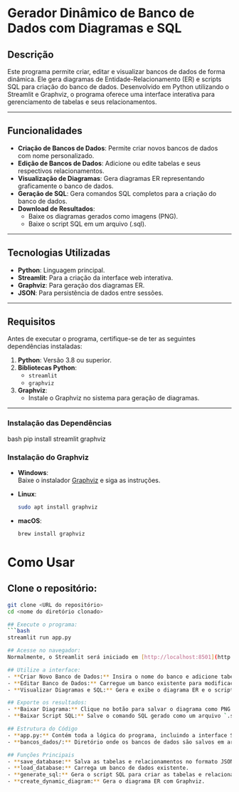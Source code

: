 # Gerador Dinâmico de Banco de Dados com Diagramas e SQL

## Descrição

Este programa permite criar, editar e visualizar bancos de dados de forma dinâmica. Ele gera diagramas de Entidade-Relacionamento (ER) e scripts SQL para criação do banco de dados. Desenvolvido em Python utilizando o Streamlit e Graphviz, o programa oferece uma interface interativa para gerenciamento de tabelas e seus relacionamentos.

---

## Funcionalidades

- **Criação de Bancos de Dados**: Permite criar novos bancos de dados com nome personalizado.
- **Edição de Bancos de Dados**: Adicione ou edite tabelas e seus respectivos relacionamentos.
- **Visualização de Diagramas**: Gera diagramas ER representando graficamente o banco de dados.
- **Geração de SQL**: Gera comandos SQL completos para a criação do banco de dados.
- **Download de Resultados**:
  - Baixe os diagramas gerados como imagens (PNG).
  - Baixe o script SQL em um arquivo (.sql).

---

## Tecnologias Utilizadas

- **Python**: Linguagem principal.
- **Streamlit**: Para a criação da interface web interativa.
- **Graphviz**: Para geração dos diagramas ER.
- **JSON**: Para persistência de dados entre sessões.

---

## Requisitos

Antes de executar o programa, certifique-se de ter as seguintes dependências instaladas:

1. **Python**: Versão 3.8 ou superior.
2. **Bibliotecas Python**:
   - `streamlit`
   - `graphviz`
3. **Graphviz**:
   - Instale o Graphviz no sistema para geração de diagramas.

---

### Instalação das Dependências

bash
pip install streamlit graphviz

### Instalação do Graphviz

- **Windows**:  
  Baixe o instalador [Graphviz](https://graphviz.org/download/) e siga as instruções.

- **Linux**:  
  ```bash
  sudo apt install graphviz

- **macOS**:  
  ```bash
  brew install graphviz

# Como Usar

## Clone o repositório:
```bash
git clone <URL do repositório>
cd <nome do diretório clonado>

## Execute o programa:
```bash
streamlit run app.py

## Acesse no navegador:
Normalmente, o Streamlit será iniciado em [http://localhost:8501](http://localhost:8501).

## Utilize a interface:
- **Criar Novo Banco de Dados:** Insira o nome do banco e adicione tabelas com colunas e relacionamentos.
- **Editar Banco de Dados:** Carregue um banco existente para modificações.
- **Visualizar Diagramas e SQL:** Gera e exibe o diagrama ER e o script SQL correspondente.

## Exporte os resultados:
- **Baixar Diagrama:** Clique no botão para salvar o diagrama como PNG.
- **Baixar Script SQL:** Salve o comando SQL gerado como um arquivo `.sql`.

## Estrutura do Código
- **app.py:** Contém toda a lógica do programa, incluindo a interface Streamlit, geração de diagramas, e criação de SQL.
- **bancos_dados/:** Diretório onde os bancos de dados são salvos em arquivos JSON.

## Funções Principais
- **save_database:** Salva as tabelas e relacionamentos no formato JSON.
- **load_database:** Carrega um banco de dados existente.
- **generate_sql:** Gera o script SQL para criar as tabelas e relacionamentos.
- **create_dynamic_diagram:** Gera o diagrama ER com Graphviz.

